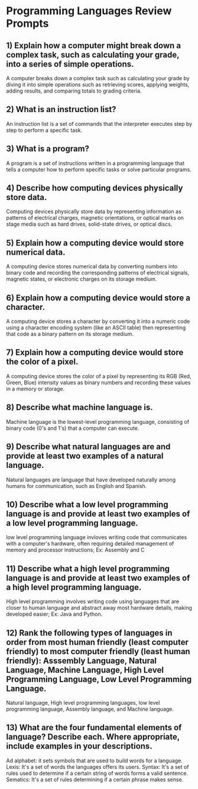 # Programming Languages Review Prompts

## 1) Explain how a computer might break down a complex task, such as calculating your grade,  into a series of simple operations.
A computer breaks down a complex task such as calculating your grade by diving it into simple operations such as retrieving scores, applying weights, adding results, and comparing totals to grading criteria.
## 2) What is an instruction list?
An instruction list is a set of commands that the interpreter executes step by step to perform a specific task.
## 3) What is a program?
A program is a set of instructions written in a programming language that tells a computer how to perform specific tasks or solve particular programs.
## 4) Describe how computing devices physically store data.
Computing devices physically store data by representing information as patterns of electrical charges, magnetic orientations, or optical marks on stage media such as hard drives, solid-state drives, or optical discs.
## 5) Explain how a computing device would store numerical data.
A computing device stores numerical data by converting numbers into binary code and recording the corresponding patterns of electrical signals, magnetic states, or electronic charges on its storage medium.
## 6) Explain how a computing device would store a character.
A computing device stores a character by converting it into a numeric code using a character encoding system (like an ASCII table) then representing that code as a binary pattern on its storage medium.
## 7) Explain how a computing device would store the color of a pixel.
A computing device stores the color of a pixel by representing its RGB (Red, Green, Blue) intensity values as binary numbers and recording these values in a memory or storage.
## 8) Describe what machine language is.
Machine language is the lowest-level programming language, consisting of binary code (0's and 1's) that a computer can execute.
## 9) Describe what natural languages are and provide at least two examples of a natural language.
Natural languages are language that have developed naturally among humans for communication, such as English and Spanish.
## 10) Describe what a low level programming language is and provide at least two examples of a low level programming language.
low level programming language invloves writing code that communicates with a computer's hardware, often requiring detailed management of memory and processor instructions; Ex: Assembly and C
## 11) Describe what a high level programming language is and provide at least two examples of a high level programming language.
High level programming involves writing code using languages that are closer to human language and abstract away most hardware details, making developed easier; Ex: Java and Python.
## 12) Rank the following types of languages in order from most human friendly (least computer friendly) to most computer friendly (least human friendly): Asssembly Language, Natural Language, Machine Language, High Level Programming Language, Low Level Programming Language.
Natural language, High level programming languages, low level programming language, Assembly language, and Machine language.
## 13) What are the four fundamental elements of language?  Describe each.  Where appropriate, include examples in your descriptions.
Ad alphabet: it sets symbols that are used to build words for a language. Lexis: It's a set of words the languages offers its users. Syntax: It's a set of rules used to determine if a certain string of words forms a valid sentence. Sematics: It's a set of rules determining if a certain phrase makes sense.
